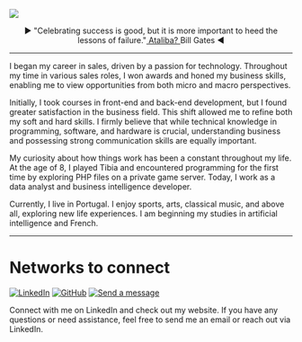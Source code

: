 <a href="https://atalibaleonel.com.br/analysis" target="_blank"><img src="https://media.licdn.com/dms/image/D4D16AQFjjvH5Y485Kg/profile-displaybackgroundimage-shrink_350_1400/0/1718717286065?e=1724889600&v=beta&t=quECU8s2RyHquUraL0nnPXsEUuJu-vrjCCF54cQUKZI" /></a>

<p align="center"> ► "Celebrating success is good, but it is more important to heed the lessons of failure."<a href="https://atalibaleonel.com.br/about"> Ataliba? </a> Bill Gates ◄ </p>

_____________________________________________________________________________________________________________________________________________

I began my career in sales, driven by a passion for technology. Throughout my time in various sales roles, I won awards and honed my business skills, enabling me to view opportunities from both micro and macro perspectives.

Initially, I took courses in front-end and back-end development, but I found greater satisfaction in the business field. This shift allowed me to refine both my soft and hard skills. I firmly believe that while technical knowledge in programming, software, and hardware is crucial, understanding business and possessing strong communication skills are equally important.

My curiosity about how things work has been a constant throughout my life. At the age of 8, I played Tibia and encountered programming for the first time by exploring PHP files on a private game server. Today, I work as a data analyst and business intelligence developer.

Currently, I live in Portugal. I enjoy sports, arts, classical music, and above all, exploring new life experiences. I am beginning my studies in artificial intelligence and French.

________________________________________________________________________________________________________________________________________________

<h1> Networks to connect </h1>

[![LinkedIn](https://img.shields.io/badge/-LinkedIn-blue?style=flat-square&logo=linkedin&logoColor=white)](https://www.linkedin.com/in/atalibaleonel)
[![GitHub](https://img.shields.io/badge/-GitHub-181717?style=flat-square&logo=github&logoColor=white)](https://github.com/atalibaleonel)
[![Send a message](https://img.shields.io/badge/-Enviar%20uma%20mensagem-0078D4?style=flat-square&logo=microsoft-outlook&logoColor=white)](mailto:ataliba@outlook.fr)


Connect with me on LinkedIn and check out my website. If you have any questions or need assistance, feel free to send me an email or reach out via LinkedIn.

